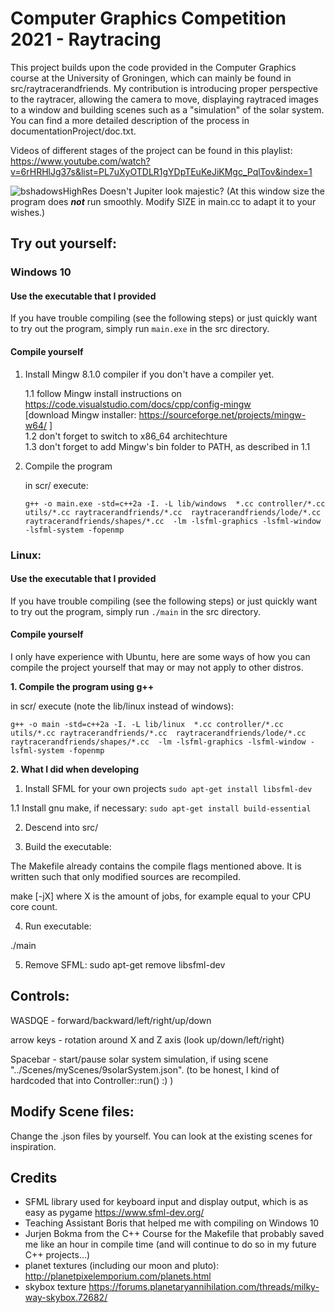 # Computer Graphics Competition 2021 - Raytracing 

This project builds upon the code provided in the Computer Graphics course
at the University of Groningen, which can mainly be found in src/raytracerandfriends.
My contribution is introducing proper perspective to the raytracer, 
allowing the camera to move, displaying raytraced images to a window
and building scenes such as a "simulation" of the solar system.  
You can find a more detailed description of the process in
documentationProject/doc.txt.

Videos of different stages of the project can be found in this playlist:  
https://www.youtube.com/watch?v=6rHRHlJg37s&list=PL7uXyOTDLR1gYDpTEuKeJiKMgc_PqlTov&index=1


![bshadowsHighRes](https://user-images.githubusercontent.com/56026631/112717810-2b512c00-8eef-11eb-8249-38791959a4d2.png)
Doesn't Jupiter look majestic? (At this window size the program does ***not*** run smoothly. Modify SIZE in main.cc to adapt 
it to your wishes.)


## Try out yourself:

### Windows 10

#### Use the executable that I provided

If you have trouble compiling (see the following steps) or just quickly want to try out 
the program, simply run ```main.exe``` in the src directory.

#### Compile yourself

1. Install Mingw 8.1.0 compiler if you don't have a compiler yet.

   1.1 follow Mingw install instructions on https://code.visualstudio.com/docs/cpp/config-mingw  
      [download Mingw installer: https://sourceforge.net/projects/mingw-w64/ ]  
   1.2 don't forget to switch to x86_64 architechture  
   1.3 don't forget to add Mingw's bin folder to PATH, as described in 1.1  


2. Compile the program

   in scr/ execute:  

   ```g++ -o main.exe -std=c++2a -I. -L lib/windows  *.cc controller/*.cc utils/*.cc raytracerandfriends/*.cc  raytracerandfriends/lode/*.cc raytracerandfriends/shapes/*.cc  -lm -lsfml-graphics -lsfml-window -lsfml-system -fopenmp```


### Linux:

#### Use the executable that I provided

If you have trouble compiling (see the following steps) or just quickly want to try out 
the program, simply run ```./main``` in the src directory.

#### Compile yourself

I only have experience with Ubuntu, here are some ways of how you can compile 
the project yourself that may or may not apply to other distros.

**1. Compile the program using g++**

   in scr/ execute (note the lib/linux instead of windows):  

   ```g++ -o main -std=c++2a -I. -L lib/linux  *.cc controller/*.cc utils/*.cc raytracerandfriends/*.cc  raytracerandfriends/lode/*.cc raytracerandfriends/shapes/*.cc  -lm -lsfml-graphics -lsfml-window -lsfml-system -fopenmp```


**2. What I did when developing**

   1. Install SFML for your own projects
   ```sudo apt-get install libsfml-dev```

   1.1 Install gnu make, if necessary:
   ```sudo apt-get install build-essential```

   2. Descend into src/

   3. Build the executable:

   The Makefile already contains the compile flags mentioned above. It is written such that only modified sources are recompiled.

   make [-jX] 
   where X is the amount of jobs, for example equal to your CPU core count.

   4. Run executable:

   ./main

   5. Remove SFML:
   sudo apt-get remove libsfml-dev



## Controls:

WASDQE     - forward/backward/left/right/up/down

arrow keys - rotation around X and Z axis (look up/down/left/right)

Spacebar   - start/pause solar system simulation, if using scene "../Scenes/myScenes/9solarSystem.json".
             (to be honest, I kind of hardcoded that into Controller::run() :) )


## Modify Scene files:

Change the .json files by yourself. You can look at the existing scenes for inspiration.


## Credits

- SFML library used for keyboard input and display output, which is as easy as pygame https://www.sfml-dev.org/
- Teaching Assistant Boris that helped me with compiling on Windows 10
- Jurjen Bokma from the C++ Course for the Makefile that probably saved me like an hour in compile time (and will continue to do so in my future C++ projects...)
- planet textures (including our moon and pluto): http://planetpixelemporium.com/planets.html
- skybox texture https://forums.planetaryannihilation.com/threads/milky-way-skybox.72682/









